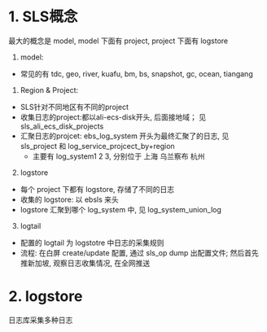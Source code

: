 # 1.  SLS概念

最大的概念是 model, model 下面有 project, project 下面有 logstore

1. model: 

- 常见的有 tdc, geo, river, kuafu, bm, bs, snapshot, gc, ocean, tiangang

1. Region & Project:

- SLS针对不同地区有不同的project
- 收集日志的project:都以ali-ecs-disk开头, 后面接地域； 见sls_ali_ecs_disk_projects
- 汇聚日志的projcet:  ebs_log_system 开头为最终汇聚了的日志, 见 sls_project 和 log_service_projcect_by+region
  - 主要有 log_system1 2 3, 分别位于 上海 乌兰察布 杭州

2. logstore

- 每个 project 下都有 logstore, 存储了不同的日志
- 收集的 logstore: 以 ebsls 来头
- logstore 汇聚到哪个 log_system 中, 见 log_system_union_log

3. logtail

- 配置的 logtail 为 logstotre 中日志的采集规则
- 流程: 在白屏 create/update 配置, 通过 sls_op dump 出配置文件; 然后首先推新加坡, 观察日志收集情况, 在全网推送

# 2. logstore

日志库采集多种日志